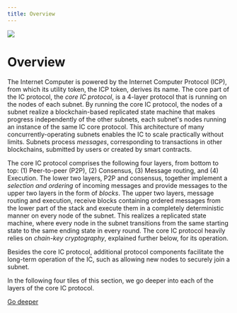 ```yaml
---
title: Overview
---
```


![](/img/how-it-works/core_protocol_layers.png)

# Overview

The Internet Computer is powered by the Internet Computer Protocol (ICP), from which its utility token, the ICP token, derives its name.
The core part of the IC protocol, the *core IC protocol*, is a 4-layer protocol that is running on the nodes of each subnet.
By running the core IC protocol, the nodes of a subnet realize a blockchain-based replicated state machine that makes progress independently of the other subnets, each subnet's nodes running an instance of the same IC core protocol.
This architecture of many concurrently-operating subnets enables the IC to scale practically without limits.
Subnets process *messages*, corresponding to transactions in other blockchains, submitted by users or created by smart contracts.

The core IC protocol comprises the following four layers, from bottom to top: (1) Peer-to-peer (P2P), (2) Consensus, (3) Message routing, and (4) Execution.
The lower two layers, P2P and consensus, together implement a *selection and ordering* of incoming messages and provide messages to the upper two layers in the form of *blocks*.
The upper two layers, message routing and execution, receive blocks containing ordered messages from the lower part of the stack and execute them in a completely deterministic manner on every node of the subnet.
This realizes a replicated state machine, where every node in the subnet transitions from the same starting state to the same ending state in every round.
The core IC protocol heavily relies on *chain-key cryptography*, explained further below, for its operation.

Besides the core IC protocol, additional protocol components facilitate the long-term operation of the IC, such as allowing new nodes to securely join a subnet.

In the following four tiles of this section, we go deeper into each of the layers of the core IC protocol.

[Go deeper](/how-it-works/core-ic-protocol-overview/)
